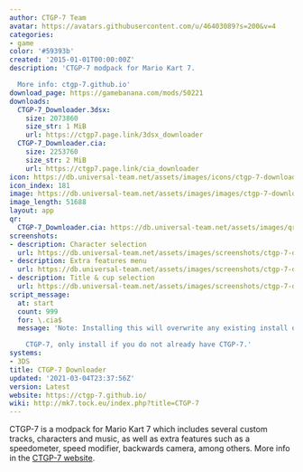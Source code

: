 ```yaml
---
author: CTGP-7 Team
avatar: https://avatars.githubusercontent.com/u/46403089?s=200&v=4
categories:
- game
color: '#59393b'
created: '2015-01-01T00:00:00Z'
description: 'CTGP-7 modpack for Mario Kart 7.

  More info: ctgp-7.github.io'
download_page: https://gamebanana.com/mods/50221
downloads:
  CTGP-7_Downloader.3dsx:
    size: 2073860
    size_str: 1 MiB
    url: https://ctgp7.page.link/3dsx_downloader
  CTGP-7_Downloader.cia:
    size: 2253760
    size_str: 2 MiB
    url: https://ctgp7.page.link/cia_downloader
icon: https://db.universal-team.net/assets/images/icons/ctgp-7-downloader.png
icon_index: 181
image: https://db.universal-team.net/assets/images/images/ctgp-7-downloader.png
image_length: 51688
layout: app
qr:
  CTGP-7_Downloader.cia: https://db.universal-team.net/assets/images/qr/ctgp-7_downloader-cia.png
screenshots:
- description: Character selection
  url: https://db.universal-team.net/assets/images/screenshots/ctgp-7-downloader/character-selection.png
- description: Extra features menu
  url: https://db.universal-team.net/assets/images/screenshots/ctgp-7-downloader/extra-features-menu.png
- description: Title & cup selection
  url: https://db.universal-team.net/assets/images/screenshots/ctgp-7-downloader/title-&-cup-selection.png
script_message:
  at: start
  count: 999
  for: \.cia$
  message: 'Note: Installing this will overwrite any existing install of

    CTGP-7, only install if you do not already have CTGP-7.'
systems:
- 3DS
title: CTGP-7 Downloader
updated: '2021-03-04T23:37:56Z'
version: Latest
website: https://ctgp-7.github.io/
wiki: http://mk7.tock.eu/index.php?title=CTGP-7
---
```

CTGP-7 is a modpack for Mario Kart 7 which includes several custom tracks, characters and music, as well as extra features such as a speedometer, speed modifier, backwards camera, among others. More info in the [CTGP-7 website](https://ctgp-7.github.io/).
